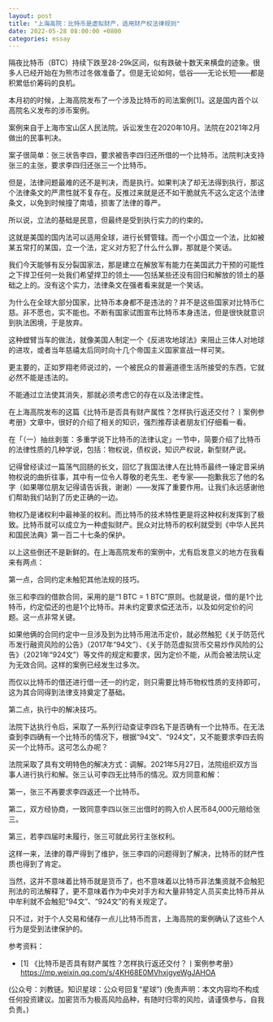 ```yaml
---
layout: post
title: "上海高院：比特币是虚拟财产，适用财产权法律规则"
date: 2022-05-28 08:00:00 +0800
categories: essay
---
```


隔夜比特币（BTC）持续下跌至28-29k区间，似有跌破十数天来横盘的迹象。很多人已经开始在为熊市过冬做准备了。但是无论如何，低谷——无论长短——都是积累低价筹码的良机。

本月初的时候，上海高院发布了一个涉及比特币的司法案例[1]。这是国内首个以高院名义发布的涉币案例。

案例来自于上海市宝山区人民法院。诉讼发生在2020年10月。法院在2021年2月做出的民事判决。

案子很简单：张三状告李四，要求被告李四归还所借的一个比特币。法院判决支持张三的主张，要求李四归还张三一个比特币。

但是，法律问题最难的还不是判决，而是执行。如果判决了却无法得到执行，那这个法律条文的严肃性就不复存在。反推过来就是还不如干脆就先不这么定这个法律条文，以免到时候撞了南墙，损害了法律的尊严。

所以说，立法的基础是民意，但最终是受到执行实力的约束的。

这就是美国的国内法可以适用全球，进行长臂管辖。而一个小国立一个法，比如被某五常打的某国，立一个法，定义对方犯了什么什么罪，那就是个笑话。

我们今天能够有反分裂国家法，那是建立在解放军有能力在美国武力干预的可能性之下捍卫任何一处我们希望捍卫的领土——包括某些还没有回归和解放的领土的基础之上的。没有这个实力，法律条文在强者看来就是一个笑话。

为什么在全球大部分国家，比特币本身都不是违法的？并不是这些国家对比特币仁慈。非不愿也，实不能也。不断有国家试图宣布比特币本身违法，但是很快就意识到执法困境，于是放弃。

这种螳臂当车的做法，就像美国人制定一个《反进攻地球法》来阻止三体人对地球的进攻，或者当年慈禧太后同时向十几个帝国主义国家宣战一样可笑。

更主要的，正如罗翔老师说过的，一个被民众的普遍道德生活所接受的东西，它就必然不能是违法的。

不能通过立法使其消失，那就必须考虑它的存在以及法律定性。

在上海高院发布的这篇《比特币是否具有财产属性？怎样执行返还交付？丨案例参考册》文章中，很好的介绍了相关的知识，强烈推荐读者朋友们仔细看一看。

在「（一）抽丝剥茧：多重学说下比特币的法律认定」一节中，简要介绍了比特币的法律性质的几种学说，包括：物权说，债权说，知识产权说，新型财产说。

记得曾经读过一篇荡气回肠的长文，回忆了我国法律人在比特币最终一锤定音采纳物权说的曲折往事，其中有一位令人尊敬的老先生、老专家——抱歉我忘了他的名字（如果哪位朋友记得请告诉我，谢谢）——发挥了重要作用。让我们永远感谢他们帮助我们站到了历史正确的一边。

物权乃是诸权利中最神圣的权利。而比特币的技术特性更是将这种权利发挥到了极致。比特币就可以成立为一种虚拟财产。民众对比特币的权利就受到《中华人民共和国民法典》第一百二十七条的保护。

以上这些倒还不是新鲜的。在上海高院发布的案例中，尤有启发意义的地方在我看来有两点：

第一点，合同约定未触犯其他法规的技巧。

张三和李四的借款合同，采用的是“1 BTC = 1 BTC”原则。也就是说，借的是1个比特币，约定偿还的也是1个比特币。并未约定要求偿还法币，以及如何定价的问题。这一点非常关键。

如果他俩的合同约定中一旦涉及到为比特币用法币定价，就必然触犯《关于防范代币发行融资风险的公告》（2017年“94文”）、《关于防范虚拟货币交易炒作风险的公告》（2021年“924文”）等文件的规定和要求，因为定价不能，从而会被法院认定为无效合同。这样的案例已经发生过多次。

而仅以比特币的借还进行借一还一的约定，则只需要比特币物权性质的支持即可，这为其合同得到法律支持奠定了基础。

第二点，执行中的解决技巧。

法院下达执行令后，采取了一系列行动查证李四名下是否确有一个比特币。在无法查到李四确有一个比特币的情况下，根据“94文”、“924文”，又不能要求李四去购买一个比特币。这可怎么办呢？

法院采取了具有文明特色的解决方式：调解。2021年5月27日，法院组织双方当事人进行执行和解。张三认可李四无比特币的情况。双方同意和解：

第一，张三不再要求李四返还一个比特币。

第二，双方经协商，一致同意李四以张三出借时的购入价人民币84,000元赔给张三。

第三，若李四届时未履行，张三可就此另行主张权利。

这样一来，法律的尊严得到了维护，张三李四的问题得到了解决，比特币的财产性质也得到了肯定。

当然，这并不意味着比特币就是货币了，也不意味着以比特币非法集资就不会触犯刑法的司法解释了，更不意味着作为中央对手方和大量非特定人员买卖比特币并从中牟利就不会触犯“94文”、“924文”的有关规定了。

只不过，对于个人交易和储存一点儿比特币而言，上海高院的案例确认了这些个人行为是受到法律保护的。


参考资料：
- [1] 《比特币是否具有财产属性？怎样执行返还交付？丨案例参考册》https://mp.weixin.qq.com/s/4KH68E0MVhxjgyeWgJAHOA

(公众号：刘教链。知识星球：公众号回复“星球”)
(免责声明：本文内容均不构成任何投资建议。加密货币为极高风险品种，有随时归零的风险，请谨慎参与，自我负责。)